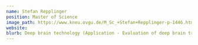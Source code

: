 ```yaml
---
name: Stefan Repplinger
position: Master of Science
image_path: https://www.kneu.ovgu.de/M_Sc_+Stefan+Repplinger-p-1446.html
website:
blurb: Deep brain technology (Application - Evaluation of deep brain treatment)
---
```

